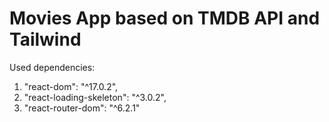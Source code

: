 # Movies App based on TMDB API and Tailwind

Used dependencies:
1.  "react-dom": "^17.0.2",
2.  "react-loading-skeleton": "^3.0.2",
3.  "react-router-dom": "^6.2.1"
